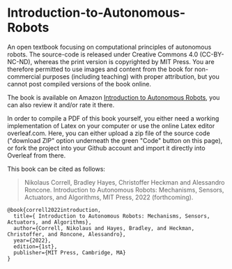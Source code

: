 Introduction-to-Autonomous-Robots
=================================

An open textbook focusing on computational principles of autonomous robots. The source-code is released under Creative Commons 4.0 (CC-BY-NC-ND), whereas the print version is copyrighted by MIT Press. You are therefore permitted to use images and content from the book for non-commercial purposes (including teaching) with proper attribution, but you cannot post compiled versions of the book online. 

The book is available on Amazon [Introduction to Autonomous Robots](https://www.amazon.com/Introduction-Autonomous-Robots-Mechanisms-Algorithms/dp/0262047551), you can also review it and/or rate it there. 

In order to compile a PDF of this book yourself, you either need a working implementation of Latex on your computer or use the online Latex editor overleaf.com. Here, you can either upload a zip file of the source code ("download ZIP" option underneath the green "Code" button on this page), or fork the project into your Github account and import it directly into Overleaf from there. 

This book can be cited as follows:

 > Nikolaus Correll, Bradley Hayes, Christoffer Heckman and Alessandro Roncone. Introduction to Autonomous Robots: Mechanisms, Sensors, Actuators, and Algorithms, MIT Press, 2022 (forthcoming). 

```
@book{correll2022introduction,
  title={ Introduction to Autonomous Robots: Mechanisms, Sensors, Actuators, and Algorithms},
  author={Correll, Nikolaus and Hayes, Bradley, and Heckman, Christoffer, and Roncone, Alessandro},
  year={2022},
  edition={1st},
  publisher={MIT Press, Cambridge, MA}
}
```
